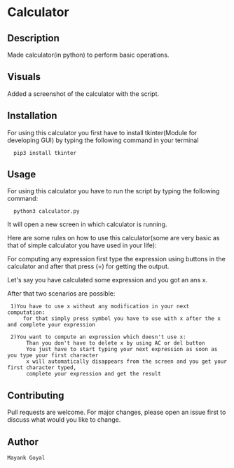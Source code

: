 # Calculator

## Description
Made calculator(in python) to perform basic operations.

## Visuals
Added a screenshot of the calculator with the script.

## Installation
For using this calculator you first have to install tkinter(Module for developing GUI) by typing the following command in your terminal

      pip3 install tkinter
      
## Usage
For using this calculator you have to run the script by typing the following command:

      python3 calculator.py
It will open a new screen in which calculator is running.


Here are some rules on how to use this calculator(some are very basic as that of simple calculator you have used in your life):
  
   For computing any expression first type the expression using buttons in the calculator and after that press (=) for getting the output.
  
   Let's say you have calculated some expression and you got an ans x.
   
   After that two scenarios are possible:
      
     1)You have to use x without any modification in your next computation:
         for that simply press symbol you have to use with x after the x and complete your expression
         
     2)You want to compute an expression which doesn't use x:
          Than you don't have to delete x by using AC or del button
          You just have to start typing your next expression as soon as you type your first character
          x will automatically disappears from the screen and you get your first character typed,
          complete your expression and get the result
          
## Contributing
Pull requests are welcome. For major changes, please open an issue first to discuss what would you like to change.

## Author
    Mayank Goyal
    
